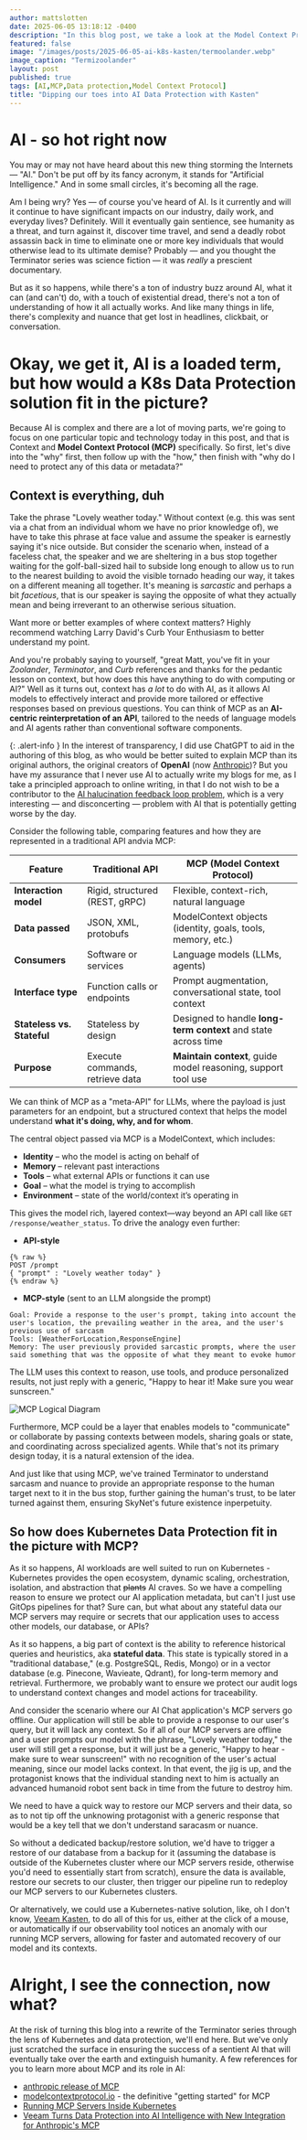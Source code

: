 ```yaml
---
author: mattslotten
date: 2025-06-05 13:18:12 -0400
description: "In this blog post, we take a look at the Model Context Protocol (MCP), how it relates to AI, where K8s fits in the picture, and what we need to protect in terms of data to ensure our AI agents have the context they need to tailor their responses to the requesting user"
featured: false
image: "/images/posts/2025-06-05-ai-k8s-kasten/termoolander.webp"
image_caption: "Termizoolander"
layout: post
published: true
tags: [AI,MCP,Data protection,Model Context Protocol]
title: "Dipping our toes into AI Data Protection with Kasten"
---
```


# AI - so hot right now

You may or may not have heard about this new thing storming the Internets — "AI." Don't be put off by its fancy acronym, it stands for "Artificial Intelligence." And in some small circles, it's becoming all the rage.

Am I being wry? Yes — of course you've heard of AI. Is it currently and will it continue to have significant impacts on our industry, daily work, and everyday lives? Definitely. Will it eventually gain sentience, see humanity as a threat, and turn against it, discover time travel, and send a deadly robot assassin back in time to eliminate one or more key individuals that would otherwise lead to its ultimate demise? Probably — and you thought the Terminator series was science fiction — it was _really_ a prescient documentary.

But as it so happens, while there's a ton of industry buzz around AI, what it can (and can't) do, with a touch of existential dread, there's not a ton of understanding of how it all actually works. And like many things in life, there's complexity and nuance that get lost in headlines, clickbait, or conversation.

# Okay, we get it, AI is a loaded term, but how would a K8s Data Protection solution fit in the picture?

Because AI is complex and there are a lot of moving parts, we're going to focus on one particular topic and technology today in this post, and that is Context and **Model Context Protocol (MCP)** specifically. So first, let's dive into the "why" first, then follow up with the "how," then finish with "why do I need to protect any of this data or metadata?"

## Context is everything, duh

Take the phrase "Lovely weather today." Without context (e.g. this was sent via a chat from an individual whom we have no prior knowledge of), we have to take this phrase at face value and assume the speaker is earnestly saying it's nice outside.  But consider the scenario when, instead of a faceless chat, the speaker and we are sheltering in a bus stop together waiting for the golf-ball-sized hail to subside long enough to allow us to run to the nearest building to avoid the visible tornado heading our way, it takes on a different meaning all together. It's meaning is _sarcastic_ and perhaps a bit _facetious_, that is our speaker is saying the opposite of what they actually mean and being irreverant to an otherwise serious situation.

Want more or better examples of where context matters? Highly recommend watching Larry David's Curb Your Enthusiasm to better understand my point.

And you're probably saying to yourself, "great Matt, you've fit in your _Zoolander_, _Terminator_, and _Curb_ references and thanks for the pedantic lesson on context, but how does this have anything to do with computing or AI?" Well as it turns out, context has _a lot_ to do with AI, as it allows AI models to effectively interact and provide more tailored or effective responses based on previous questions.  You can think of MCP as an **AI-centric reinterpretation of an API**, tailored to the needs of language models and AI agents rather than conventional software components.

{: .alert-info }
In the interest of transparency, I did use ChatGPT to aid in the authoring of this blog, as who would be better suited to explain MCP than its original authors, the original creators of **OpenAI** (now [Anthropic](https://www.anthropic.com/))? But you have my assurance that I never use AI to actually write my blogs for me, as I take a principled approach to online writing, in that I do not wish to be a contributor to the [AI halucination feedback loop problem](https://www.unite.ai/the-ai-feedback-loop-when-machines-amplify-their-own-mistakes-by-trusting-each-others-lies/), which is a very interesting — and disconcerting — problem with AI that is potentially getting worse by the day. 

Consider the following table, comparing features and how they are represented in a traditional API andvia MCP:

| Feature                    | Traditional API                 | MCP (Model Context Protocol)                                    |
| -------------------------- | ------------------------------- | --------------------------------------------------------------- |
| **Interaction model**      | Rigid, structured (REST, gRPC)  | Flexible, context-rich, natural language                        |
| **Data passed**            | JSON, XML, protobufs            | ModelContext objects (identity, goals, tools, memory, etc.)     |
| **Consumers**              | Software or services            | Language models (LLMs, agents)                              |
| **Interface type**         | Function calls or endpoints     | Prompt augmentation, conversational state, tool context         |
| **Stateless vs. Stateful** | Stateless by design             | Designed to handle **long-term context** and state across time |
| **Purpose**                | Execute commands, retrieve data | **Maintain context**, guide model reasoning, support tool use   |

We can think of MCP as a "meta-API" for LLMs, where the payload is just parameters for an endpoint, but a structured context that helps the model understand **what it's doing, why, and for whom**.

The central object passed via MCP is a ModelContext, which includes:

- **Identity** – who the model is acting on behalf of
- **Memory** – relevant past interactions
- **Tools** – what external APIs or functions it can use
- **Goal** – what the model is trying to accomplish
- **Environment** – state of the world/context it’s operating in

This gives the model rich, layered context—way beyond an API call like `GET /response/weather_status`.
To drive the analogy even further:

- **API-style**

```
{% raw %}
POST /prompt
{ "prompt" : "Lovely weather today" }
{% endraw %}
```
- **MCP-style** (sent to an LLM alongside the prompt)

```
Goal: Provide a response to the user's prompt, taking into account the user's location, the prevailing weather in the area, and the user's previous use of sarcasm
Tools: [WeatherForLocation,ResponseEngine]
Memory: The user previously provided sarcastic prompts, where the user said something that was the opposite of what they meant to evoke humor
```

The LLM uses this context to reason, use tools, and produce personalized results, not just reply with a generic, "Happy to hear it! Make sure you wear sunscreen."

![MCP Logical Diagram](/images/posts/2025-06-05-ai-k8s-kasten/mcp_logical_diagram.png)

Furthermore, MCP could be a layer that enables models to "communicate" or collaborate by passing contexts between models, sharing goals or state, and coordinating across specialized agents.  While that's not its primary design today, it is a natural extension of the idea.

And just like that using MCP, we've trained Terminator to understand sarcasm and nuance to provide an appropriate response to the human target next to it in the bus stop, further gaining the human's trust, to be later turned against them, ensuring SkyNet's future existence inperpetuity.

## So how does Kubernetes Data Protection fit in the picture with MCP?

As it so happens, AI workloads are well suited to run on Kubernetes - Kubernetes provides the open ecosystem, dynamic scaling, orchestration, isolation, and abstraction that ~~plants~~ AI craves. So we have a compelling reason to ensure we protect our AI application metadata, but can't I just use GitOps pipelines for that? Sure can, but what about any stateful data our MCP servers may require or secrets that our application uses to access other models, our database, or APIs?

As it so happens, a big part of context is the ability to reference historical queries and heuristics, aka **stateful data**. This state is typically stored in a "traditional database," (e.g. PostgreSQL, Redis, Mongo) or in a vector database (e.g. Pinecone, Wavieate, Qdrant), for long-term memory and retrieval. Furthermore, we probably want to ensure we protect our audit logs to understand context changes and model actions for traceability.

And consider the scenario where our AI Chat application's MCP servers go offline.  Our application will still be able to provide a response to our user's query, but it will lack any context.  So if all of our MCP servers are offline and a user prompts our model with the phrase, "Lovely weather today," the user will still get a response, but it will just be a generic, "Happy to hear - make sure to wear sunscreen!" with no recognition of the user's actual meaning, since our model lacks context.  In that event, the jig is up, and the protagonist knows that the individual standing next to him is actually an advanced humanoid robot sent back in time from the future to destroy him.

We need to have a quick way to restore our MCP servers and their data, so as to not tip off the unknowing protagonist with a generic response that would be a key tell that we don't understand saracasm or nuance.

So without a dedicated backup/restore solution, we'd have to trigger a restore of our database from a backup for it (assuming the database is outside of the Kubernetes cluster where our MCP servers reside, otherwise you'd need to essentially start from scratch), ensure the data is available, restore our secrets to our cluster, then trigger our pipeline run to redeploy our MCP servers to our Kubernetes clusters.

Or alternatively, we could use a Kubernetes-native solution, like, oh I don't know, [Veeam Kasten](https://vee.am/kasten), to do all of this for us, either at the click of a mouse, or automatically if our observability tool notices an anomaly with our running MCP servers, allowing for faster and automated recovery of our model and its contexts.

# Alright, I see the connection, now what?

At the risk of turning this blog into a rewrite of the Terminator series through the lens of Kubernetes and data protection, we'll end here. But we've only just scratched the surface in ensuring the success of a sentient AI that will eventually take over the earth and extinguish humanity.  A few references for you to learn more about MCP and its role in AI:

- [anthropic release of MCP](https://www.anthropic.com/news/model-context-protocol)
- [modelcontextprotocol.io](https://modelcontextprotocol.io/introduction) - the definitive "getting started" for MCP
- [Running MCP Servers Inside Kubernetes](https://dev.to/stacklok/toolhive-an-mcp-kubernetes-operator-321)
- [Veeam Turns Data Protection into AI Intelligence with New Integration for Anthropic's MCP](https://www.veeam.com/company/press-release/veeam-turns-data-protection-into-ai-intelligence-with-new-integration-for-anthropics-mcp.html)